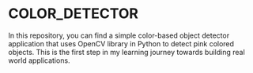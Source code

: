 # COLOR_DETECTOR
In this repository, you can find a simple color-based object detector application that uses OpenCV library in Python to detect pink colored objects. This is the first step in my learning journey towards building real world applications.
